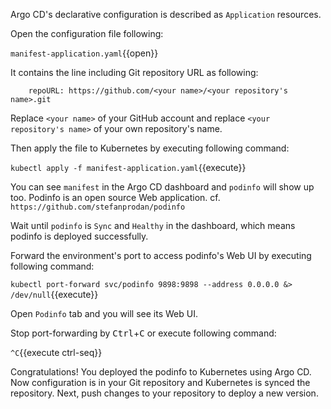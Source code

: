 Argo CD's declarative configuration is described as `Application` resources.

Open the configuration file following:

`manifest-application.yaml`{{open}}

It contains the line including Git repository URL as following:

```
    repoURL: https://github.com/<your name>/<your repository's name>.git
```

Replace `<your name>` of your GitHub account and replace `<your repository's name>` of your own repository's name.

Then apply the file to Kubernetes by executing following command:

`kubectl apply -f manifest-application.yaml`{{execute}}

You can see `manifest` in the Argo CD dashboard and `podinfo` will show up too.
Podinfo is an open source Web application. cf. `https://github.com/stefanprodan/podinfo`

Wait until `podinfo` is `Sync` and `Healthy` in the dashboard, which means podinfo is deployed successfully.

Forward the environment's port to access podinfo's Web UI by executing following command:

`kubectl port-forward svc/podinfo 9898:9898 --address 0.0.0.0 &> /dev/null`{{execute}}

Open `Podinfo` tab and you will see its Web UI.

Stop port-forwarding by <kbd>Ctrl</kbd>+<kbd>C</kbd> or execute following command:

`^C`{{execute ctrl-seq}}

Congratulations!
You deployed the podinfo to Kubernetes using Argo CD.
Now configuration is in your Git repository and Kubernetes is synced the repository.
Next, push changes to your repository to deploy a new version.
